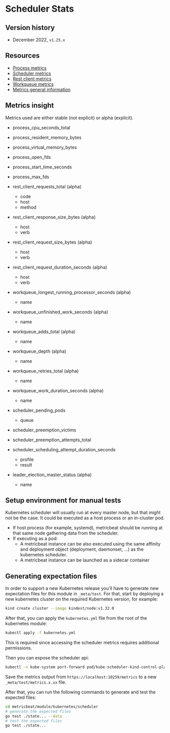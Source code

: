 # Scheduler Stats

## Version history

- December 2022, `v1.25.x`

## Resources

- [Process metrics](https://github.com/kubernetes/kubernetes/blob/master/vendor/github.com/prometheus/client_golang/prometheus/process_collector.go)
- [Scheduler metrics](https://github.com/kubernetes/kubernetes/blob/master/pkg/scheduler/metrics/metrics.go)
- [Rest client metrics](https://github.com/kubernetes/component-base/blob/master/metrics/prometheus/restclient/metrics.go)
- [Workqueue metrics](https://github.com/kubernetes/kubernetes/blob/master/staging/src/k8s.io/component-base/metrics/prometheus/workqueue/metrics.go)
- [Metrics general information](https://kubernetes.io/docs/reference/instrumentation/metrics/)


## Metrics insight

Metrics used are either stable (not explicit) or alpha (explicit).

- process_cpu_seconds_total
- process_resident_memory_bytes
- process_virtual_memory_bytes
- process_open_fds
- process_start_time_seconds
- process_max_fds


- rest_client_requests_total (alpha)
  - code
  - host
  - method
- rest_client_response_size_bytes (alpha)
  - host
  - verb
- rest_client_request_size_bytes (alpha)
  - host
  - verb
- rest_client_request_duration_seconds (alpha)
  - host
  - verb


- workqueue_longest_running_processor_seconds (alpha)
  - name
- workqueue_unfinished_work_seconds (alpha)
  - name
- workqueue_adds_total (alpha)
  - name
- workqueue_depth (alpha)
  - name
- workqueue_retries_total (alpha)
  - name
- workqueue_work_duration_seconds (alpha)
  - name


- scheduler_pending_pods
  - queue
- scheduler_preemption_victims
- scheduler_preemption_attempts_total
- scheduler_scheduling_attempt_duration_seconds
  - profile
  - result


- leader_election_master_status (alpha)
  - name

## Setup environment for manual tests

Kubernetes scheduler will usually run at every master node, but that might not be the case. It could be executed as a host process or an in-cluster pod.

- If host process (for example, systemd), metricbeat should be running at that same node gathering data from the scheduler.
- If executing as a pod:
    - A metricbeat instance can be also executed using the same affinity and deployment object (deployment, daemonset, ...) as the kubernetes scheduler.
    - A metricbeat instance can be launched as a sidecar container

## Generating expectation files

In order to support a new Kubernetes release you'll have to generate new expectation files for this module in `_meta/test`. For that, start by deploying a new kubernetes cluster on the required Kubernetes version, for example:

```bash
kind create cluster --image kindest/node:v1.32.0
```

After that, you can apply the `kubernetes.yml` file from the root of the kubernetes module:

```bash
kubectl apply -f kubernetes.yml
```

This is required since accessing the scheduler metrics requires additional permissions.

Then you can expose the scheduler api:

```bash
kubectl -n kube-system port-forward pod/kube-scheduler-kind-control-plane 10259
```

Save the metrics output from `https://localhost:10259/metrics` to a new `_meta/test/metrics.x.xx` file.

After that, you can run the following commands to generate and test the expected files:

```bash
cd metricbeat/module/kubernetes/scheduler
# generate the expected files
go test ./state... --data
# test the expected files
go test ./state...
```











